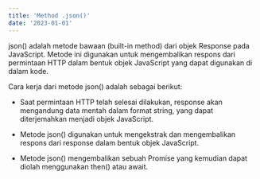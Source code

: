 ```yaml
---
title: 'Method .json()'
date: '2023-01-01'
---
```


json() adalah metode bawaan (built-in method) dari objek Response pada JavaScript. Metode ini digunakan untuk mengembalikan respons dari permintaan HTTP dalam bentuk objek JavaScript yang dapat digunakan di dalam kode.

Cara kerja dari metode json() adalah sebagai berikut:

- Saat permintaan HTTP telah selesai dilakukan, response akan mengandung data mentah dalam format string, yang dapat diterjemahkan menjadi objek JavaScript.

- Metode json() digunakan untuk mengekstrak dan mengembalikan respons dari response dalam bentuk objek JavaScript.

- Metode json() mengembalikan sebuah Promise yang kemudian dapat diolah menggunakan then() atau await.